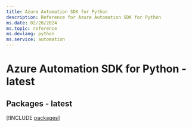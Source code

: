 ```yaml
---
title: Azure Automation SDK for Python
description: Reference for Azure Automation SDK for Python
ms.date: 02/20/2024
ms.topic: reference
ms.devlang: python
ms.service: automation
---
```

# Azure Automation SDK for Python - latest
## Packages - latest
[!INCLUDE [packages](automation-index.md)]